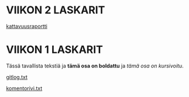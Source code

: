 # VIIKON 2 LASKARIT

[kattavuusraportti](https://github.com/valtterin/otm-harjoitustyo/blob/master/laskarit/viikko2/Screenshot%20from%202018-03-27%2018-33-43.png)


# VIIKON 1 LASKARIT

Tässä tavallista tekstiä ja **tämä osa on boldattu** ja *tämä osa on kursivoitu*.

[gitlog.txt](https://github.com/valtterin/otm-harjoitustyo/blob/master/laskarit/viikko1/gitlog.txt)

[komentorivi.txt](https://github.com/valtterin/otm-harjoitustyo/blob/master/laskarit/viikko1/komentorivi.txt)

